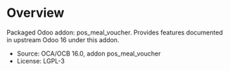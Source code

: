 # Overview

Packaged Odoo addon: pos_meal_voucher. Provides features documented in upstream Odoo 16 under this addon.

- Source: OCA/OCB 16.0, addon pos_meal_voucher
- License: LGPL-3
